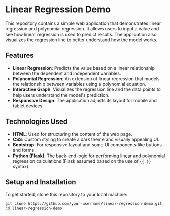 # Linear Regression Demo

This repository contains a simple web application that demonstrates linear regression and polynomial regression. It allows users to input a value and see how linear regression is used to predict results. The application also visualizes the regression line to better understand how the model works.

## Features

- **Linear Regression**: Predicts the value based on a linear relationship between the dependent and independent variables.
- **Polynomial Regression**: An extension of linear regression that models the relationship between variables using a polynomial equation.
- **Interactive Graph**: Visualizes the regression line and the data points to help users understand the model's prediction.
- **Responsive Design**: The application adjusts its layout for mobile and tablet devices.

## Technologies Used

- **HTML**: Used for structuring the content of the web page.
- **CSS**: Custom styling to create a dark theme and visually appealing UI.
- **Bootstrap**: For responsive layout and some UI components like buttons and forms.
- **Python (Flask)**: The back-end logic for performing linear and polynomial regression calculations (Flask assumed based on the use of `{{ }}` syntax).

## Setup and Installation

To get started, clone this repository to your local machine:

```bash
git clone https://github.com/your-username/linear-regression-demo.git
cd linear-regression-demo
